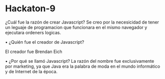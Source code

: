 # Hackaton-9
¿Cuál fue la razón de crear Javascript?
Se creo por la necesicidad de tener un leguaje de programacion que funcionara en el mismo navegador y ejecutara ordeners logicas.



• ¿Quién fue el creador de Javascript?
  
  
El creador fue Brendan Eich





• ¿Por qué se llamó Javascript?
La razón del nombre fue exclusivamente por marketing, ya que Java era la palabra de moda en el mundo informático y de Internet de la época.
